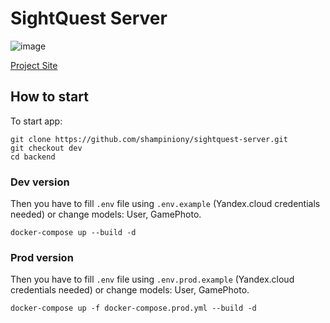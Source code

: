 # SightQuest Server

![image](https://github.com/Vaniog/sightquest-server/assets/79862574/93f5e3b5-bfc4-458c-81f1-7870259da5f6)

[Project Site](https://sightquest.ru)


## How to start

To start app:

```
git clone https://github.com/shampiniony/sightquest-server.git
git checkout dev
cd backend
```

### Dev version

Then you have to fill `.env` file using `.env.example` (Yandex.cloud credentials needed) or change models: User, GamePhoto.

```
docker-compose up --build -d
```

### Prod version

Then you have to fill `.env` file using `.env.prod.example` (Yandex.cloud credentials needed) or change models: User, GamePhoto.

```
docker-compose up -f docker-compose.prod.yml --build -d
```
